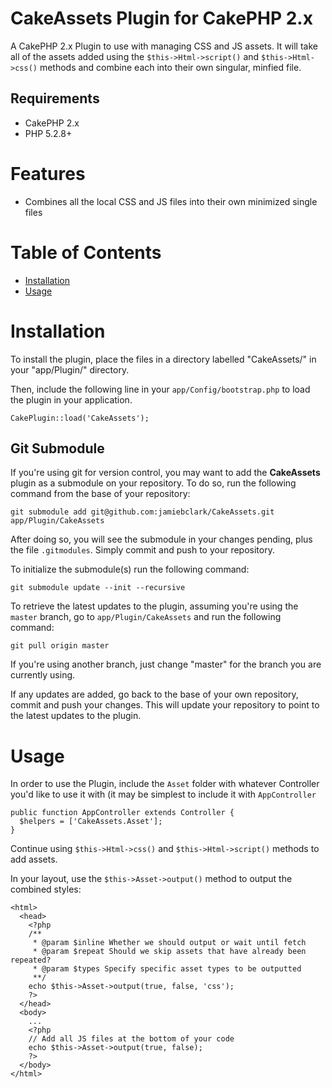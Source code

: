 # CakeAssets Plugin for CakePHP 2.x
A CakePHP 2.x Plugin to use with managing CSS and JS assets. It will take all of the assets added using the `$this->Html->script()` and `$this->Html->css()` methods and combine each into their own singular, minfied file.

## Requirements
* CakePHP 2.x
* PHP 5.2.8+

# Features
* Combines all the local CSS and JS files into their own minimized single files

# Table of Contents
* [Installation](#installation)
* [Usage](#usage)

# Installation
To install the plugin, place the files in a directory labelled "CakeAssets/" in your "app/Plugin/" directory.

Then, include the following line in your `app/Config/bootstrap.php` to load the plugin in your application.
```
CakePlugin::load('CakeAssets');
```

## Git Submodule
If you're using git for version control, you may want to add the **CakeAssets** plugin as a submodule on your repository. To do so, run the following command from the base of your repository:
```
git submodule add git@github.com:jamiebclark/CakeAssets.git app/Plugin/CakeAssets
```

After doing so, you will see the submodule in your changes pending, plus the file ```.gitmodules```. Simply commit and push to your repository.

To initialize the submodule(s) run the following command:
```
git submodule update --init --recursive
```

To retrieve the latest updates to the plugin, assuming you're using the ```master``` branch, go to ```app/Plugin/CakeAssets``` and run the following command:
```
git pull origin master
```

If you're using another branch, just change "master" for the branch you are currently using.

If any updates are added, go back to the base of your own repository, commit and push your changes. This will update your repository to point to the latest updates to the plugin.


# Usage
In order to use the Plugin, include the `Asset` folder with whatever Controller you'd like to use it with (it may be simplest to include it with `AppController`
```
public function AppController extends Controller {
  $helpers = ['CakeAssets.Asset'];
}
```

Continue using `$this->Html->css()` and `$this->Html->script()` methods to add assets. 

In your layout, use the `$this->Asset->output()` method to output the combined styles:
```
<html>
  <head>
    <?php 
    /** 
     * @param $inline Whether we should output or wait until fetch
     * @param $repeat Should we skip assets that have already been repeated?
     * @param $types Specify specific asset types to be outputted
     **/
    echo $this->Asset->output(true, false, 'css');
    ?>
  </head>
  <body>
    ...
    <?php
    // Add all JS files at the bottom of your code
    echo $this->Asset->output(true, false);
    ?>
  </body>
</html>
